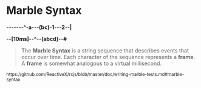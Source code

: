 # Marble Syntax

-------**^**-**a**---**(bc)**-**1**---**2**--**|**

--**[10ms]**--**^**--**(abcd)**--**#**

> The **Marble Syntax** is a string sequence that describes events that occur over time. Each character of the sequence represents a **frame**. A **frame** is somewhat analogous to a virtual millisecond.

<small>
https://github.com/ReactiveX/rxjs/blob/master/doc/writing-marble-tests.md#marble-syntax
</small>